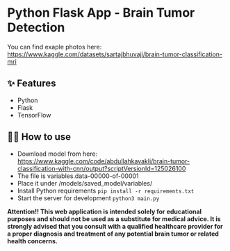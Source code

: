 # Python Flask App - Brain Tumor Detection
You can find exaple photos here: https://www.kaggle.com/datasets/sartajbhuvaji/brain-tumor-classification-mri

## ✨ Features

- Python
- Flask
- TensorFlow

## 💁‍♀️ How to use
- Download model from here: https://www.kaggle.com/code/abdullahkavakli/brain-tumor-classification-with-cnn/output?scriptVersionId=125026100
- The file is variables.data-00000-of-00001
- Place it under /models/saved_model/variables/
- Install Python requirements `pip install -r requirements.txt`
- Start the server for development `python3 main.py`


**Attention!! This web application is intended solely for educational purposes and should not be used as a substitute for medical advice. It is strongly advised that you consult with a qualified healthcare provider for a proper diagnosis and treatment of any potential brain tumor or related health concerns.**
